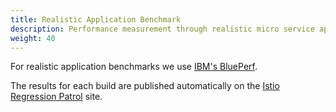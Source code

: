 ```yaml
---
title: Realistic Application Benchmark
description: Performance measurement through realistic micro service application tests.
weight: 40
---
```


For realistic application benchmarks we use [IBM's BluePerf](https://github.com/blueperf).

The results for each build are published automatically on the [Istio Regression Patrol](https://ibmcloud-perf.istio.io/regpatrol/) site.
